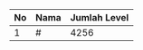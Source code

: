 | No | Nama            | Jumlah Level |
|----|-----------------|--------------|
| 1  | #    |    4256        |
